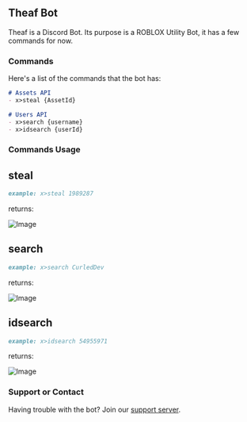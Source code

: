 ## Theaf Bot

Theaf is a Discord Bot. Its purpose is a ROBLOX Utility Bot, it has a few commands for now.

### Commands

Here's a list of the commands that the bot has:

```markdown
# Assets API
- x>steal {AssetId}

# Users API
- x>search {username}
- x>idsearch {userId}
```

### Commands Usage
## steal
```markdown
example: x>steal 1989287
```
returns:

![Image](https://www.healy.ga/-/ogBh2WtV.png)

## search
```markdown
example: x>search CurledDev
```

returns:

![Image](https://www.healy.ga/-/mqMUO2fr.png)

## idsearch
```markdown
example: x>idsearch 54955971
```

returns:

![Image](https://www.healy.ga/-/6QUn8jQG.png)

### Support or Contact

Having trouble with the bot? Join our [support server](https://discord.gg/3Ssc9PT/).
